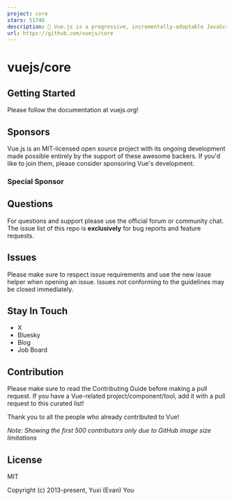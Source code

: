 ```yaml
---
project: core
stars: 51746
description: 🖖 Vue.js is a progressive, incrementally-adoptable JavaScript framework for building UI on the web.
url: https://github.com/vuejs/core
---
```


vuejs/core
==========

Getting Started
---------------

Please follow the documentation at vuejs.org!

Sponsors
--------

Vue.js is an MIT-licensed open source project with its ongoing development made possible entirely by the support of these awesome backers. If you'd like to join them, please consider sponsoring Vue's development.

### Special Sponsor

Questions
---------

For questions and support please use the official forum or community chat. The issue list of this repo is **exclusively** for bug reports and feature requests.

Issues
------

Please make sure to respect issue requirements and use the new issue helper when opening an issue. Issues not conforming to the guidelines may be closed immediately.

Stay In Touch
-------------

-   X
-   Bluesky
-   Blog
-   Job Board

Contribution
------------

Please make sure to read the Contributing Guide before making a pull request. If you have a Vue-related project/component/tool, add it with a pull request to this curated list!

Thank you to all the people who already contributed to Vue!

_Note: Showing the first 500 contributors only due to GitHub image size limitations_

License
-------

MIT

Copyright (c) 2013-present, Yuxi (Evan) You

